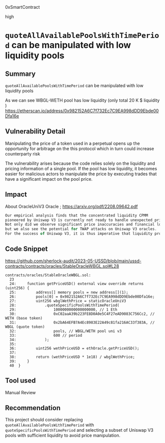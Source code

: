 0xSmartContract

high

# `quoteAllAvailablePoolsWithTimePeriod` can be manipulated with low liquidity pools

## Summary
`quoteAllAvailablePoolsWithTimePeriod` can be manipulated with low liquidity pools

As we can see WBGL-WETH pool has low liquidity (only total 20 K $ liquidity )
https://etherscan.io/address/0x982152A6C7f732Ec7C9EA998dDD9Ebde00Dfa16e


## Vulnerability Detail
Manipulating the price of a token used in a perpetual opens up the opportunity for arbitrage on the this protocol which in turn could increase counterparty risk

The vulnerability arises because the code relies solely on the liquidity and pricing information of a single pool. If the pool has low liquidity, it becomes easier for malicious actors to manipulate the price by executing trades that have a significant impact on the pool price.


## Impact

About OracleUniV3 Oracle ;
https://arxiv.org/pdf/2208.09642.pdf

```js
Our empirical analysis finds that the concentrated liquidity CPMM
pioneered by Uniswap V3 is currently not ready to handle unexpected price drops. 
Not only did we observe significant price inaccuracies and financial loss on the liquidity provider side, 
but we also see the potential for TWAP attacks on Uniswap V3 oracles. 
For the success of Uniswap V3, it is thus imperative that liquidity providers will become more sophisticated and agile.
```

## Code Snippet

https://github.com/sherlock-audit/2023-05-USSD/blob/main/ussd-contracts/contracts/oracles/StableOracleWBGL.sol#L28


```solidity
contracts/oracles/StableOracleWBGL.sol:
  23  
  24:     function getPriceUSD() external view override returns (uint256) {
  25:         address[] memory pools = new address[](1);
  26:         pools[0] = 0x982152A6C7f732Ec7C9EA998dDD9Ebde00Dfa16e;
  27:         uint256 wbglWethPrice = staticOracleUniV3
  28:             .quoteSpecificPoolsWithTimePeriod(
  29:                 1000000000000000000, // 1 Eth
  30:                 0xC02aaA39b223FE8D0A0e5C4F27eAD9083C756Cc2, // WETH (base token)
  31:                 0x2bA64EFB7A4Ec8983E22A49c81fa216AC33f383A, // WBGL (quote token)
  32:                 pools, // WBGL/WETH pool uni v3
  33:                 600 // period
  34:             );
  35: 
  36:         uint256 wethPriceUSD = ethOracle.getPriceUSD();
  37: 
  38:         return (wethPriceUSD * 1e18) / wbglWethPrice;
  39:     }
  40  }
```


## Tool used

Manual Review

## Recommendation
This project should consider replacing `quoteAllAvailablePoolsWithTimePeriod` with `quoteSpecificPoolsWithTimePeriod`
and selecting a subset of Uniswap V3 pools with sufficient liquidity to avoid price manipulation.
